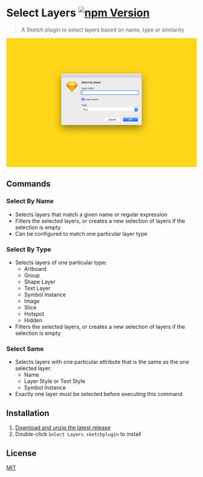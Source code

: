 # Select Layers [![npm Version](https://img.shields.io/npm/v/sketch-select-layers)](https://www.npmjs.com/package/sketch-select-layers)

> A Sketch plugin to select layers based on name, type or similarity

![Dialog](media/dialog.png)

## Commands

### Select By Name

- Selects layers that match a given name or regular expression
- Filters the selected layers, or creates a new selection of layers if the selection is empty
- Can be configured to match one particular layer type

### Select By Type

- Selects layers of one particular type:
  - Artboard
  - Group
  - Shape Layer
  - Text Layer
  - Symbol Instance
  - Image
  - Slice
  - Hotspot
  - Hidden
- Filters the selected layers, or creates a new selection of layers if the selection is empty

### Select Same

- Selects layers with one particular attribute that is the same as the one selected layer:
  - Name
  - Layer Style or Text Style
  - Symbol Instance
- Exactly one layer must be selected before executing this command

## Installation

1. [Download and unzip the latest release](https://github.com/yuanqing/sketch-plugins/releases/download/sketch-select-layers-0.7.1/plugin.zip)
2. Double-click `Select Layers.sketchplugin` to install

## License

[MIT](LICENSE.md)
